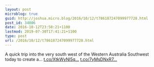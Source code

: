 ```yaml
---
layout: post
microblog: true
guid: http://joshua.micro.blog/2016/10/12/t786187247099977728.html
post_id: 34806
date: 2016-10-12T23:50:21+1100
lastmod: 2019-07-30T17:41:21+1100
type: post
url: /2016/10/12/t786187247099977728.html
---
```

A quick trip into the very south west of the Western Australia Southwest today to create a… [t.co/XtkWyNI5q...](https://t.co/XtkWyNI5qt) [t.co/7yMsDNxR7...](https://t.co/7yMsDNxR7i)
